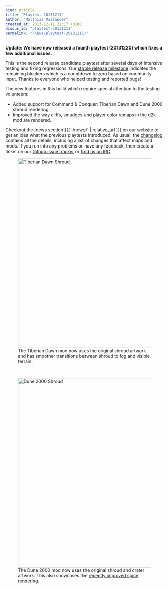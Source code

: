 ```yaml
---
kind: article
title: "Playtest 20131211"
author: "Matthias Mailänder"
created_at: 2013-12-11 22:17 +0100
disqus_id: "playtest-20131211"
permalink: "/news/playtest-20131211/"
---
```


**Update: We have now released a fourth playtest (20131220) which fixes a few additional issues.**

This is the second release candidate playtest after several days of intensive testing and fixing regressions. Our [stable release milestone](https://github.com/OpenRA/OpenRA/issues?labels=&milestone=4&page=1&state=open) indicates the remaining blockers which is a countdown to zero based on community input. Thanks to everyone who helped testing and reported bugs!

The new features in this build which require special attention to the testing volunteers:

   - Added support for Command & Conquer: Tiberian Dawn and Dune 2000 shroud rendering.
   - Improved the way cliffs, smudges and player color remaps in the d2k mod are rendered.

Checkout the [news section]({{ '/news/' | relative_url }}) on our website to get an idea what the previous playtests introduced. As usual, the [changelog](https://github.com/OpenRA/OpenRA/blob/playtest-20131211/CHANGELOG) contains all the details, including a list of changes that affect maps and mods.
If you run into any problems or have any feedback, then create a ticket on our [Github issue tracker](https://bugs.openra.net) or [find us on IRC](https://webchat.freenode.net/?channels=openra).

<figure>
  <img src="{{ '/images/news/20131211-cnc-shroud.png' | relative_url }}" width="600" loading="lazy" alt="Tiberian Dawn Shroud" />
  <figcaption>The Tiberian Dawn mod now uses the original shroud artwork and has smoother transitions between shroud to fog and visible terrain.</figcaption>
</figure>
<br />
<figure>
  <img src="{{ '/images/news/20131211-d2k-shroud.png' | relative_url }}" width="600" loading="lazy" alt="Dune 2000 Shroud" />
  <figcaption>The Dune 2000 mod now uses the original shroud and crater artwork. This also showcases the <a href="{{ '/news/playtest-20131209/' | relative_url }}">recently improved spice rendering</a>.</figcaption>
</figure>
